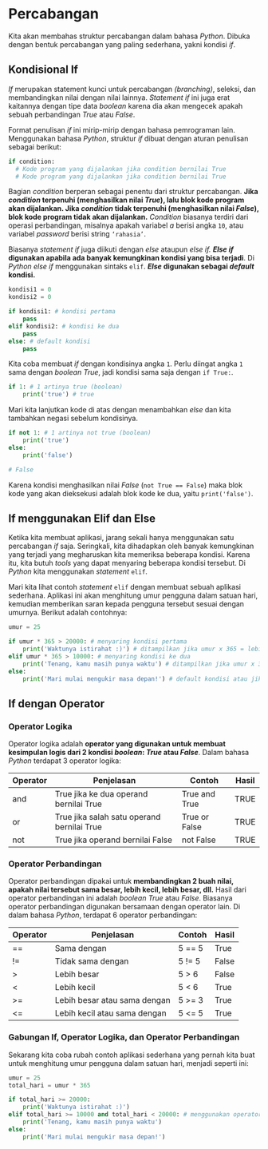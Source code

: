 # Percabangan

Kita akan membahas struktur percabangan dalam bahasa *Python*. Dibuka dengan bentuk percabangan yang paling sederhana, yakni kondisi *if*.

## Kondisional If

*If* merupakan statement kunci untuk percabangan *(branching)*, seleksi, dan membandingkan nilai dengan nilai lainnya. *Statement if* ini juga erat kaitannya dengan tipe data *boolean* karena dia akan mengecek apakah sebuah perbandingan *True* atau *False*.

Format penulisan *if* ini mirip-mirip dengan bahasa pemrograman lain. Menggunakan bahasa *Python*, struktur *if* dibuat dengan aturan penulisan sebagai berikut:

```py
if condition:
  # Kode program yang dijalankan jika condition bernilai True
  # Kode program yang dijalankan jika condition bernilai True
```

Bagian *condition* berperan sebagai penentu dari struktur percabangan. **Jika *condition* terpenuhi (menghasilkan nilai *True*), lalu blok kode program akan dijalankan. Jika *condition* tidak terpenuhi (menghasilkan nilai *False*), blok kode program tidak akan dijalankan.** *Condition* biasanya terdiri dari operasi perbandingan, misalnya apakah variabel *a* berisi angka `10`, atau variabel *password* berisi string `‘rahasia’`.

Biasanya *statement* *if* juga diikuti dengan *else* ataupun *else if.* ***Else if* digunakan apabila ada banyak kemungkinan kondisi yang bisa terjadi**. Di *Python* *else if* menggunakan sintaks `elif`. ***Else* digunakan sebagai *default* kondisi.**

```py
kondisi1 = 0
kondisi2 = 0

if kondisi1: # kondisi pertama
    pass
elif kondisi2: # kondisi ke dua
    pass
else: # default kondisi
    pass
```

Kita coba membuat *if* dengan kondisinya angka `1`. Perlu diingat angka `1` sama dengan *boolean* *True*, jadi kondisi sama saja dengan `if True:`.

```py
if 1: # 1 artinya true (boolean)
    print('true') # true
```

Mari kita lanjutkan kode di atas dengan menambahkan *else* dan kita tambahkan negasi sebelum kondisinya.

```py
if not 1: # 1 artinya not true (boolean)
    print('true')
else:
    print('false')

# False
```

Karena kondisi menghasilkan nilai *False* (`not True == False`) maka blok kode yang akan dieksekusi adalah blok kode ke dua, yaitu `print('false')`.

## If menggunakan Elif dan Else

Ketika kita membuat aplikasi, jarang sekali hanya menggunakan satu percabangan *if* saja. Seringkali, kita dihadapkan oleh banyak kemungkinan yang terjadi yang megharuskan kita memeriksa beberapa kondisi. Karena itu, kita butuh *tools* yang dapat menyaring beberapa kondisi tersebut. Di *Python* kita menggunakan *statement* `elif`.

Mari kita lihat contoh *statement* `elif` dengan membuat sebuah aplikasi sederhana. Aplikasi ini akan menghitung umur pengguna dalam satuan hari, kemudian memberikan saran kepada pengguna tersebut sesuai dengan umurnya. Berikut adalah contohnya:

```py
umur = 25

if umur * 365 > 20000: # menyaring kondisi pertama
    print('Waktunya istirahat :)') # ditampilkan jika umur x 365 = lebih besar dari 20.000 hari (> 54 tahun)
elif umur * 365 > 10000: # menyaring kondisi ke dua
    print('Tenang, kamu masih punya waktu') # ditampilkan jika umur x 365 = lebih besar dari 10.000 hari TAPI kurang dari 20.000 hari (> 27 tahun)
else:
    print('Mari mulai mengukir masa depan!') # default kondisi atau jika umur < 10.000 hari (< 28 tahun)
```

## If dengan Operator

### Operator Logika

Operator logika adalah **operator yang digunakan untuk membuat kesimpulan logis dari 2 kondisi *boolean*: *True* atau *False***. Dalam bahasa *Python* terdapat 3 operator logika:

| Operator | Penjelasan                                 | Contoh        | Hasil |
|----------|--------------------------------------------|---------------|-------|
| and      | True jika ke dua operand bernilai True     | True and True | TRUE  |
| or       | True jika salah satu operand bernilai True | True or False | TRUE  |
| not      | True jika operand bernilai False           | not False     | TRUE  |

### Operator Perbandingan

Operator perbandingan dipakai untuk **membandingkan 2 buah nilai, apakah nilai tersebut sama besar, lebih kecil, lebih besar, dll.** Hasil dari operator perbandingan ini adalah *boolean* *True* atau *False*. Biasanya operator perbandingan digunakan bersamaan dengan operator lain. Di dalam bahasa *Python*, terdapat 6 operator perbandingan:

| Operator | Penjelasan                   | Contoh | Hasil |
|----------|------------------------------|--------|-------|
| ==       | Sama dengan                  | 5 == 5 | True  |
| !=       | Tidak sama dengan            | 5 != 5 | False |
| >        | Lebih besar                  | 5 > 6  | False |
| <        | Lebih kecil                  | 5 < 6  | True  |
| >=       | Lebih besar atau sama dengan | 5 >= 3 | True  |
| <=       | Lebih kecil atau sama dengan | 5 <= 5 | True  |

### Gabungan If, Operator Logika, dan Operator Perbandingan

Sekarang kita coba rubah contoh aplikasi sederhana yang pernah kita buat untuk menghitung umur pengguna dalam satuan hari, menjadi seperti ini:

```py
umur = 25
total_hari = umur * 365

if total_hari >= 20000:
    print('Waktunya istirahat :)')
elif total_hari >= 10000 and total_hari < 20000: # menggunakan operator logika and
    print('Tenang, kamu masih punya waktu')
else:
    print('Mari mulai mengukir masa depan!')
```
